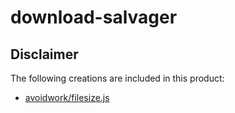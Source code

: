 # download-salvager

## Disclaimer

The following creations are included in this product:

- [avoidwork/filesize.js](https://github.com/avoidwork/filesize.js/blob/master/LICENSE)

